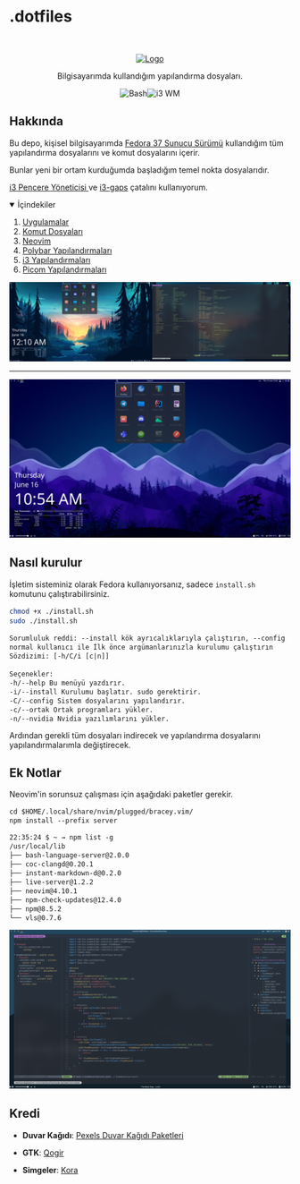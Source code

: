 # .dotfiles

<br />
<p align="center">
<a href="https://github.com/xtechnology/dotfiles">
<img src="https://img.icons8.com/fluency/344/fedora.png" alt="Logo" height="80">
</a>
<p align="center">
Bilgisayarımda kullandığım yapılandırma dosyaları.
<p align="center">
<img src="https://img.icons8.com/plasticine/344/bash.png" height=30 alt="Bash"><img src="https://github.com/i3/i3/raw/next/docs/logo-30.png" alt="i3 WM">
</p>

## Hakkında

Bu depo, kişisel bilgisayarımda <a href="https://getfedora.org/en/server/download/">Fedora 37 Sunucu Sürümü</a> kullandığım tüm yapılandırma dosyalarını ve komut dosyalarını içerir.  

Bunlar yeni bir ortam kurduğumda başladığım temel nokta dosyalarıdır.
 
<a href="https://github.com/i3/i3">i3 Pencere Yöneticisi </a> ve <a href="https://github.com/Airblader/i3"> i3-gaps</a> çatalını kullanıyorum.

<details open="open">
<summary>İçindekiler</summary>
<ol>
<li><a href="applets/">Uygulamalar</a></li>
<li><a href="bin/">Komut Dosyaları</a></li>
<li><a href="nvim/">Neovim</a></li>
<li><a href="polybar/">Polybar Yapılandırmaları</a></li>
<li><a href="i3/config">i3 Yapılandırmaları</a></li>
<li><a href="picom/picom.conf">Picom Yapılandırmaları</a></li>
</ol>
</details>
<img src="screenshots/dual_screen.png">

---

<img src="screenshots/main.png">

## Nasıl kurulur

İşletim sisteminiz olarak Fedora kullanıyorsanız, sadece `install.sh` komutunu çalıştırabilirsiniz.

```bash
chmod +x ./install.sh
sudo ./install.sh
```

```
Sorumluluk reddi: --install kök ayrıcalıklarıyla çalıştırın, --config
normal kullanıcı ile İlk önce argümanlarınızla kurulumu çalıştırın
Sözdizimi: [-h/C/i [c|n]]

Seçenekler:
-h/--help Bu menüyü yazdırır.
-i/--install Kurulumu başlatır. sudo gerektirir.
-C/--config Sistem dosyalarını yapılandırır.
-c/--ortak Ortak programları yükler.
-n/--nvidia Nvidia yazılımlarını yükler.
```

Ardından gerekli tüm dosyaları indirecek ve yapılandırma dosyalarını yapılandırmalarımla değiştirecek.

## Ek Notlar

Neovim'in sorunsuz çalışması için aşağıdaki paketler gerekir.

```ş
cd $HOME/.local/share/nvim/plugged/bracey.vim/
npm install --prefix server
```

```ş
22:35:24 $ ~ → npm list -g
/usr/local/lib
├── bash-language-server@2.0.0
├── coc-clangd@0.20.1
├── instant-markdown-d@0.2.0
├── live-server@1.2.2
├── neovim@4.10.1
├── npm-check-updates@12.4.0
├── npm@8.5.2
└── vls@0.7.6
```

<img src="screenshots/neovim.png">

## Kredi

- **Duvar Kağıdı**: [Pexels Duvar Kağıdı Paketleri](https://www.pexels.com)

- **GTK**: [Qogir](https://www.gnome-look.org/p/1230631)

- **Simgeler**: [Kora](https://www.gnome-look.org/p/1256209/)
